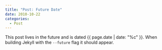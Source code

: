 ```yaml
---
title: "Post: Future Date"
date: 2010-10-22
categories:
  - Post
---
```


This post lives in the future and is dated {{ page.date | date: "%c" }}. When building Jekyll with the `--future` flag it should appear.